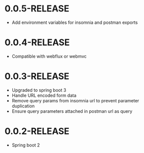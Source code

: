 0.0.5-RELEASE
===========================================
- Add environment variables for insomnia and postman exports

0.0.4-RELEASE
===========================================
- Compatible with webflux or webmvc

0.0.3-RELEASE
===========================================
- Upgraded to spring boot 3
- Handle URL encoded form data
- Remove query params from insomnia url to prevent parameter duplication
- Ensure query parameters attached in postman url as query

0.0.2-RELEASE
===========================================
- Spring boot 2
